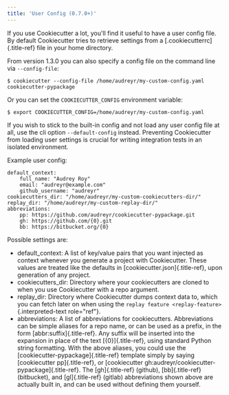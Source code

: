 ```yaml
---
title: 'User Config (0.7.0+)'
---
```


If you use Cookiecutter a lot, you\'ll find it useful to have a user
config file. By default Cookiecutter tries to retrieve settings from a
[.cookiecutterrc]{.title-ref} file in your home directory.

From version 1.3.0 you can also specify a config file on the command
line via `--config-file`:

    $ cookiecutter --config-file /home/audreyr/my-custom-config.yaml cookiecutter-pypackage

Or you can set the `COOKIECUTTER_CONFIG` environment variable:

    $ export COOKIECUTTER_CONFIG=/home/audreyr/my-custom-config.yaml

If you wish to stick to the built-in config and not load any user config
file at all, use the cli option `--default-config` instead. Preventing
Cookiecutter from loading user settings is crucial for writing
integration tests in an isolated environment.

Example user config:

``` {.yaml}
default_context:
    full_name: "Audrey Roy"
    email: "audreyr@example.com"
    github_username: "audreyr"
cookiecutters_dir: "/home/audreyr/my-custom-cookiecutters-dir/"
replay_dir: "/home/audreyr/my-custom-replay-dir/"
abbreviations:
    pp: https://github.com/audreyr/cookiecutter-pypackage.git
    gh: https://github.com/{0}.git
    bb: https://bitbucket.org/{0}
```

Possible settings are:

-   default\_context: A list of key/value pairs that you want injected
    as context whenever you generate a project with Cookiecutter. These
    values are treated like the defaults in
    [cookiecutter.json]{.title-ref}, upon generation of any project.
-   cookiecutters\_dir: Directory where your cookiecutters are cloned to
    when you use Cookiecutter with a repo argument.
-   replay\_dir: Directory where Cookiecutter dumps context data to,
    which you can fetch later on when using the
    `replay feature <replay-feature>`{.interpreted-text role="ref"}.
-   abbreviations: A list of abbreviations for cookiecutters.
    Abbreviations can be simple aliases for a repo name, or can be used
    as a prefix, in the form [abbr:suffix]{.title-ref}. Any suffix will
    be inserted into the expansion in place of the text
    [{0}]{.title-ref}, using standard Python string formatting. With the
    above aliases, you could use the
    [cookiecutter-pypackage]{.title-ref} template simply by saying
    [cookiecutter pp]{.title-ref}, or [cookiecutter
    gh:audreyr/cookiecutter-pypackage]{.title-ref}. The [gh]{.title-ref}
    (github), [bb]{.title-ref} (bitbucket), and [gl]{.title-ref}
    (gitlab) abbreviations shown above are actually built in, and can be
    used without defining them yourself.
